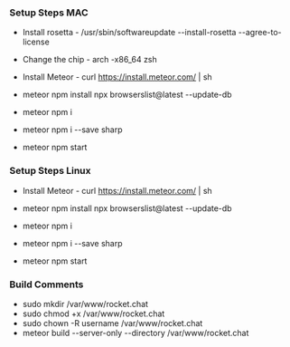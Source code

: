### Setup Steps MAC

- Install rosetta - 
/usr/sbin/softwareupdate --install-rosetta --agree-to-license

- Change the chip - 
arch -x86_64 zsh

- Install Meteor - 
curl https://install.meteor.com/ | sh  

- meteor npm install npx browserslist@latest --update-db
- meteor npm i
- meteor npm i --save sharp
- meteor npm start

### Setup Steps Linux

- Install Meteor - 
curl https://install.meteor.com/ | sh  

- meteor npm install npx browserslist@latest --update-db
- meteor npm i
- meteor npm i --save sharp
- meteor npm start

### Build Comments

- sudo mkdir /var/www/rocket.chat
- sudo chmod +x /var/www/rocket.chat
- sudo chown -R username /var/www/rocket.chat
- meteor build --server-only --directory /var/www/rocket.chat